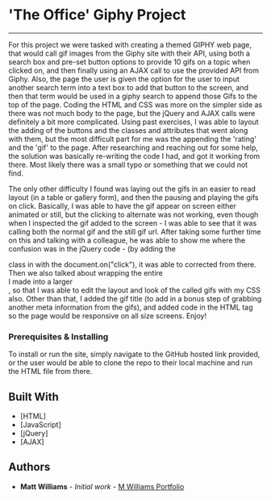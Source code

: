 # 'The Office' Giphy Project
___

For this project we were tasked with creating a themed GIPHY web page, that would call gif images from the Giphy site with their API, using both a search box and pre-set button options to provide 10 gifs on a topic when clicked on, and then finally using an AJAX call to use the provided API from Giphy.  Also, the page the user is given the option for the user to input another search term into a text box to add that button to the screen, and then that term would be used in a giphy search to append those Gifs to the top of the page.  Coding the HTML and CSS was more on the simpler side as there was not much body to the page, but the jQuery and AJAX calls were definitely a bit more complicated.  Using past exercises, I was able to layout the adding of the buttons and the classes and attributes that went along with them, but the most difficult part for me was the appending the 'rating' and the 'gif' to the page.  After researching and reaching out for some help, the solution was basically re-writing the code I had, and got it working from there.  Most likely there was a small typo or something that we could not find.

The only other difficulty I found was laying out the gifs in an easier to read layout (in a table or gallery form), and then the pausing and playing the gifs on click.  Basically, I was able to have the gif appear on screen either animated or still, but the clicking to alternate was not working, even though when I inspected the gif added to the screen - I was able to see that it was calling both the normal gif and the still gif url.  After taking some further time on this and talking with a colleague, he was able to show me where the confusion was in the jQuery code - (by adding the <div> class in with the document.on("click"), it was able to corrected from there.  Then we also talked about wrapping the entire <div> I made into a larger <div>, so that I was able to edit the layout and look of the called gifs with my CSS also.  Other than that, I added the gif title (to add in a bonus step of grabbing another meta information from the gifs), and added code in the HTML <meta> tag so the page would be responsive on all size screens.  Enjoy!
  
### Prerequisites & Installing

To install or run the site, simply navigate to the GitHub hosted link provided, or the user would be able to clone the repo to their local machine and run the HTML file from there.

## Built With

* [HTML]
* [JavaScript]
* [jQuery]
* [AJAX]

## Authors

* **Matt Williams** - *Initial work* - [M Williams Portfolio](https://mattwills09.github.io/portfolio.html)
